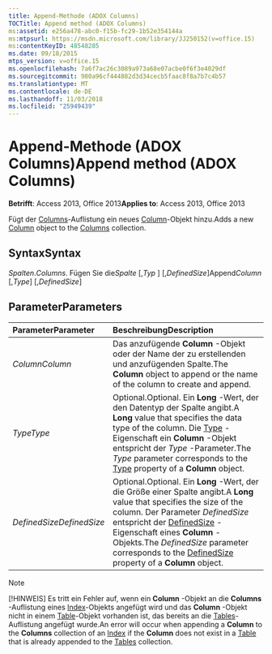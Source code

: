 ```yaml
---
title: Append-Methode (ADOX Columns)
TOCTitle: Append method (ADOX Columns)
ms:assetid: e256a478-abc0-f15b-fc29-1b52e354144a
ms:mtpsurl: https://msdn.microsoft.com/library/JJ250152(v=office.15)
ms:contentKeyID: 48548285
ms.date: 09/18/2015
mtps_version: v=office.15
ms.openlocfilehash: 7a6f7ac26c3089a973a68e07acbe0f6f3e4029df
ms.sourcegitcommit: 980a96cf444882d3d34cecb5faac8f8a7b7c4b57
ms.translationtype: MT
ms.contentlocale: de-DE
ms.lasthandoff: 11/03/2018
ms.locfileid: "25949439"
---
```

# <a name="append-method-adox-columns"></a><span data-ttu-id="98673-102">Append-Methode (ADOX Columns)</span><span class="sxs-lookup"><span data-stu-id="98673-102">Append method (ADOX Columns)</span></span>

<span data-ttu-id="98673-103">**Betrifft**: Access 2013, Office 2013</span><span class="sxs-lookup"><span data-stu-id="98673-103">**Applies to**: Access 2013, Office 2013</span></span>

<span data-ttu-id="98673-104">Fügt der [Columns](column-object-adox.md)-Auflistung ein neues [Column](columns-collection-adox.md)-Objekt hinzu.</span><span class="sxs-lookup"><span data-stu-id="98673-104">Adds a new [Column](column-object-adox.md) object to the [Columns](columns-collection-adox.md) collection.</span></span>

## <a name="syntax"></a><span data-ttu-id="98673-105">Syntax</span><span class="sxs-lookup"><span data-stu-id="98673-105">Syntax</span></span>

<span data-ttu-id="98673-106">*Spalten*.</span><span class="sxs-lookup"><span data-stu-id="98673-106">*Columns*.</span></span> <span data-ttu-id="98673-107">Fügen Sie die*Spalte* \[,*Typ* \] \[,*DefinedSize*\]</span><span class="sxs-lookup"><span data-stu-id="98673-107">Append*Column* \[,*Type*\] \[,*DefinedSize*\]</span></span>

## <a name="parameters"></a><span data-ttu-id="98673-108">Parameter</span><span class="sxs-lookup"><span data-stu-id="98673-108">Parameters</span></span>

|<span data-ttu-id="98673-109">Parameter</span><span class="sxs-lookup"><span data-stu-id="98673-109">Parameter</span></span>|<span data-ttu-id="98673-110">Beschreibung</span><span class="sxs-lookup"><span data-stu-id="98673-110">Description</span></span>|
|:--------|:----------|
|<span data-ttu-id="98673-111">*Column*</span><span class="sxs-lookup"><span data-stu-id="98673-111">*Column*</span></span> |<span data-ttu-id="98673-112">Das anzufügende **Column** -Objekt oder der Name der zu erstellenden und anzufügenden Spalte.</span><span class="sxs-lookup"><span data-stu-id="98673-112">The **Column** object to append or the name of the column to create and append.</span></span>|
|<span data-ttu-id="98673-113">*Type*</span><span class="sxs-lookup"><span data-stu-id="98673-113">*Type*</span></span> |<span data-ttu-id="98673-114">Optional.</span><span class="sxs-lookup"><span data-stu-id="98673-114">Optional.</span></span> <span data-ttu-id="98673-115">Ein **Long** -Wert, der den Datentyp der Spalte angibt.</span><span class="sxs-lookup"><span data-stu-id="98673-115">A **Long** value that specifies the data type of the column.</span></span> <span data-ttu-id="98673-116">Die [Type](https://msdn.microsoft.com/library/jj249169\(v=office.15\)) -Eigenschaft ein **Column** -Objekt entspricht der *Type* -Parameter.</span><span class="sxs-lookup"><span data-stu-id="98673-116">The *Type* parameter corresponds to the [Type](https://msdn.microsoft.com/library/jj249169\(v=office.15\)) property of a **Column** object.</span></span>|
|<span data-ttu-id="98673-117">*DefinedSize*</span><span class="sxs-lookup"><span data-stu-id="98673-117">*DefinedSize*</span></span> |<span data-ttu-id="98673-118">Optional.</span><span class="sxs-lookup"><span data-stu-id="98673-118">Optional.</span></span> <span data-ttu-id="98673-119">Ein **Long** -Wert, der die Größe einer Spalte angibt.</span><span class="sxs-lookup"><span data-stu-id="98673-119">A **Long** value that specifies the size of the column.</span></span> <span data-ttu-id="98673-120">Der Parameter *DefinedSize* entspricht der [DefinedSize](definedsize-property-adox.md) -Eigenschaft eines **Column** -Objekts.</span><span class="sxs-lookup"><span data-stu-id="98673-120">The *DefinedSize* parameter corresponds to the [DefinedSize](definedsize-property-adox.md) property of a **Column** object.</span></span>|


> [!NOTE]
> <span data-ttu-id="98673-121">[!HINWEIS] Es tritt ein Fehler auf, wenn ein **Column** -Objekt an die **Columns** -Auflistung eines [Index](index-object-adox.md)-Objekts angefügt wird und das **Column** -Objekt nicht in einem [Table](table-object-adox.md)-Objekt vorhanden ist, das bereits an die [Tables](tables-collection-adox.md)-Auflistung angefügt wurde.</span><span class="sxs-lookup"><span data-stu-id="98673-121">An error will occur when appending a **Column** to the **Columns** collection of an [Index](index-object-adox.md) if the **Column** does not exist in a [Table](table-object-adox.md) that is already appended to the [Tables](tables-collection-adox.md) collection.</span></span>


